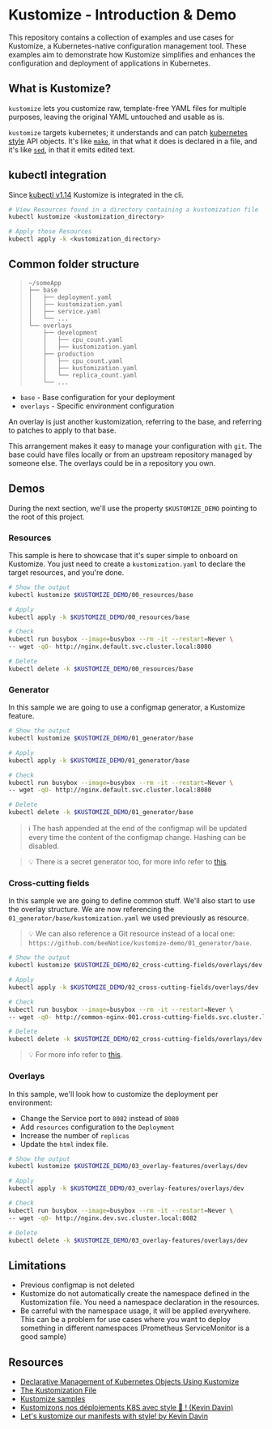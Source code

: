 # Kustomize - Introduction & Demo

This repository contains a collection of examples and use cases for Kustomize, a Kubernetes-native configuration management tool. 
These examples aim to demonstrate how Kustomize simplifies and enhances the configuration and deployment of applications in Kubernetes.

## What is Kustomize?

`kustomize` lets you customize raw, template-free YAML
files for multiple purposes, leaving the original YAML
untouched and usable as is.

`kustomize` targets kubernetes; it understands and can
patch [kubernetes style] API objects.  It's like
[`make`], in that what it does is declared in a file,
and it's like [`sed`], in that it emits edited text.

## kubectl integration

Since [kubectl v1.14][kubectl announcement] Kustomize is integrated in the cli. 

```sh
# View Resources found in a directory containing a kustomization file
kubectl kustomize <kustomization_directory>

# Apply those Resources
kubectl apply -k <kustomization_directory>
```

## Common folder structure

> ```
> ~/someApp
> ├── base
> │   ├── deployment.yaml
> │   ├── kustomization.yaml
> │   ├── service.yaml
> │   └── ...
> └── overlays
>     ├── development
>     │   ├── cpu_count.yaml
>     │   ├── kustomization.yaml
>     ├── production
>     │   ├── cpu_count.yaml
>     │   ├── kustomization.yaml
>     │   └── replica_count.yaml
>     └── ...
> ```

* `base` - Base configuration for your deployment
* `overlays` - Specific environment configuration

An overlay is just another kustomization, referring to
the base, and referring to patches to apply to that
base.

This arrangement makes it easy to manage your
configuration with `git`.  The base could have files locally or
from an upstream repository managed by someone else.
The overlays could be in a repository you own.


## Demos

During the next section, we'll use the property `$KUSTOMIZE_DEMO` pointing to the root of this project.

### Resources

This sample is here to showcase that it's super simple to onboard on Kustomize.
You just need to create a `kustomization.yaml` to declare the target resources, and you're done.

```sh
# Show the output
kubectl kustomize $KUSTOMIZE_DEMO/00_resources/base

# Apply
kubectl apply -k $KUSTOMIZE_DEMO/00_resources/base

# Check
kubectl run busybox --image=busybox --rm -it --restart=Never \
-- wget -qO- http://nginx.default.svc.cluster.local:8080

# Delete
kubectl delete -k $KUSTOMIZE_DEMO/00_resources/base
```

### Generator

In this sample we are going to use a configmap generator, a Kustomize feature.

```sh
# Show the output
kubectl kustomize $KUSTOMIZE_DEMO/01_generator/base

# Apply
kubectl apply -k $KUSTOMIZE_DEMO/01_generator/base

# Check
kubectl run busybox --image=busybox --rm -it --restart=Never \
-- wget -qO- http://nginx.default.svc.cluster.local:8080

# Delete
kubectl delete -k $KUSTOMIZE_DEMO/01_generator/base
```

> ℹ️ The hash appended at the end of the configmap will be updated every time the content of the configmap change. Hashing can be disabled.

> 💡 There is a secret generator too, for more info refer to [this](https://kubernetes.io/docs/tasks/manage-kubernetes-objects/kustomization/#generating-resources).


### Cross-cutting fields

In this sample we are going to define common stuff. 
We'll also start to use the overlay structure. We are now referencing the `01_generator/base/kustomization.yaml` we used previously as resource.

> 💡 We can also reference a Git resource instead of a local one: `https://github.com/beeNotice/kustomize-demo/01_generator/base`.

```sh
# Show the output
kubectl kustomize $KUSTOMIZE_DEMO/02_cross-cutting-fields/overlays/dev

# Apply
kubectl apply -k $KUSTOMIZE_DEMO/02_cross-cutting-fields/overlays/dev

# Check
kubectl run busybox --image=busybox --rm -it --restart=Never \
-- wget -qO- http://common-nginx-001.cross-cutting-fields.svc.cluster.local:8080

# Delete
kubectl delete -k $KUSTOMIZE_DEMO/02_cross-cutting-fields/overlays/dev
```

> 💡 For more info refer to [this](https://kubernetes.io/docs/tasks/manage-kubernetes-objects/kustomization/#setting-cross-cutting-fields).

### Overlays

In this sample, we'll look how to customize the deployment per environment:
* Change the Service port to `8082` instead of `8080`
* Add `resources` configuration to the `Deployment`
* Increase the number of `replicas`
* Update the `html` index file. 

```sh
# Show the output
kubectl kustomize $KUSTOMIZE_DEMO/03_overlay-features/overlays/dev

# Apply
kubectl apply -k $KUSTOMIZE_DEMO/03_overlay-features/overlays/dev

# Check
kubectl run busybox --image=busybox --rm -it --restart=Never \
-- wget -qO- http://nginx.dev.svc.cluster.local:8082

# Delete
kubectl delete -k $KUSTOMIZE_DEMO/03_overlay-features/overlays/dev
```

## Limitations

* Previous configmap is not deleted
* Kustomize do not automatically create the namespace defined in the Kustomization file. You need a namespace declaration in the resources.
* Be carreful with the namespace usage, it will be applied everywhere. This can be a problem for use cases where you want to deploy something in different namespaces (Prometheus ServiceMonitor is a good sample)

## Resources

* [Declarative Management of Kubernetes Objects Using Kustomize](https://kubernetes.io/docs/tasks/manage-kubernetes-objects/kustomization/)
* [The Kustomization File](https://kubectl.docs.kubernetes.io/references/kustomize/kustomization/)
* [Kustomize samples](https://github.com/kubernetes-sigs/kustomize/tree/master/examples)
* [Kustomizons nos déploiements K8S avec style 🤩 ! (Kevin Davin)](https://www.youtube.com/watch?v=WdruhhdefWY)
* [Let's kustomize our manifests with style! by Kevin Davin](https://www.youtube.com/watch?v=KvXcc7lXiXc)


[`make`]: https://www.gnu.org/software/make
[`sed`]: https://www.gnu.org/software/sed
[kubectl announcement]: https://kubernetes.io/blog/2019/03/25/kubernetes-1-14-release-announcement
[kubernetes style]: https://kubectl.docs.kubernetes.io/references/kustomize/glossary/#kubernetes-style-object
